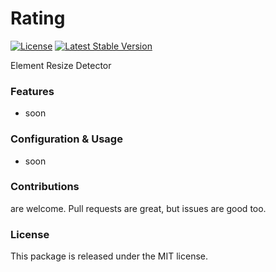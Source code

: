 # Rating

[![License](https://poser.pugx.org/liberu-ui/rating/license)](https://packagist.org/packages/liberu-ui/rating)
[![Latest Stable Version](https://poser.pugx.org/liberu-ui/rating/version)](https://packagist.org/packages/liberu-ui/rating)

Element Resize Detector

### Features

- soon

### Configuration & Usage

- soon

### Contributions

are welcome. Pull requests are great, but issues are good too.

### License

This package is released under the MIT license.

